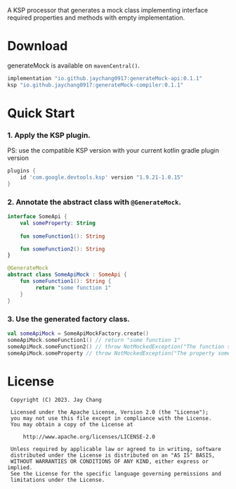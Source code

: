 A KSP processor that generates a mock class implementing interface required properties and methods with empty implementation.

# Download
generateMock is available on `mavenCentral()`.
```groovy
implementation "io.github.jaychang0917:generateMock-api:0.1.1"
ksp "io.github.jaychang0917:generateMock-compiler:0.1.1"
```   

# Quick Start
### 1. Apply the KSP plugin. 
PS: use the compatible KSP version with your current kotlin gradle plugin version
```groovy
plugins {
    id 'com.google.devtools.ksp' version "1.9.21-1.0.15"
}
```
### 2. Annotate the abstract class with `@GenerateMock`.
```kotlin
interface SomeApi {
    val someProperty: String
    
    fun someFunction1(): String

    fun someFunction2(): String
}

@GenerateMock
abstract class SomeApiMock : SomeApi {
    fun someFunction1(): String {
         return "some function 1"
    }
}
```
### 3. Use the generated factory class.
```kotlin
val someApiMock = SomeApiMockFactory.create()
someApiMock.someFunction1() // return "some function 1"
someApiMock.someFunction2() // throw NotMockedException("The function someFunction2 is not mocked yet.")
someApiMock.someProperty // throw NotMockedException("The property someProperty is not mocked yet.")
``` 
 
# License
```
 Copyright (C) 2023. Jay Chang
 
 Licensed under the Apache License, Version 2.0 (the "License");
 you may not use this file except in compliance with the License.
 You may obtain a copy of the License at
 
     http://www.apache.org/licenses/LICENSE-2.0
 
 Unless required by applicable law or agreed to in writing, software
 distributed under the License is distributed on an "AS IS" BASIS,
 WITHOUT WARRANTIES OR CONDITIONS OF ANY KIND, either express or implied.
 See the License for the specific language governing permissions and
 limitations under the License.
```
